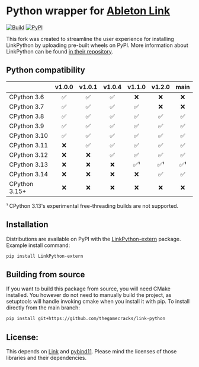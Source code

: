 # Python wrapper for [Ableton Link][1]

[![Build](https://github.com/thegamecracks/link-python/actions/workflows/build_wheels.yml/badge.svg)](https://github.com/thegamecracks/link-python/actions/workflows/build_wheels.yml)
[![PyPI](https://img.shields.io/pypi/v/LinkPython-extern?label=View%20on%20pypi&style=flat-square)](https://pypi.org/project/LinkPython-extern/)

This fork was created to streamline the user experience for installing LinkPython
by uploading pre-built wheels on PyPI. More information about LinkPython
can be found [in their repository][2].

## Python compatibility

|               | v1.0.0 | v1.0.1 | v1.0.4 | v1.1.0 | v1.2.0 | main |
|---------------|:------:|:------:|:------:|:------:|:------:|:----:|
| CPython 3.6   |   ✅   |   ✅   |   ✅   |  ❌  |  ❌   |  ❌  |
| CPython 3.7   |   ✅   |   ✅   |   ✅   |  ✅  |  ❌   |  ❌  |
| CPython 3.8   |   ✅   |   ✅   |   ✅   |  ✅  |  ✅   |  ✅  |
| CPython 3.9   |   ✅   |   ✅   |   ✅   |  ✅  |  ✅   |  ✅  |
| CPython 3.10  |   ✅   |   ✅   |   ✅   |  ✅  |  ✅   |  ✅  |
| CPython 3.11  |   ❌   |   ✅   |   ✅   |  ✅  |  ✅   |  ✅  |
| CPython 3.12  |   ❌   |   ❌   |   ✅   |  ✅  |  ✅   |  ✅  |
| CPython 3.13  |   ❌   |   ❌   |   ❌   |  ✅¹ |  ✅¹  |  ✅¹ |
| CPython 3.14  |   ❌   |   ❌   |   ❌   |  ❌  |  ✅   |  ✅  |
| CPython 3.15+ |   ❌   |   ❌   |   ❌   |  ❌  |  ❌   |  ❌  |

¹ CPython 3.13's experimental free-threading builds are not supported.

## Installation

Distributions are available on PyPI with the [LinkPython-extern][3] package.
Example install command:

```sh
pip install LinkPython-extern
```

## Building from source

If you want to build this package from source, you will need CMake installed.
You however do not need to manually build the project, as setuptools will
handle invoking cmake when you install it with pip. To install directly
from the main branch:

```sh
pip install git+https://github.com/thegamecracks/link-python
```

## License:
This depends on [Link][1] and [pybind11][4]. Please mind the licenses of those libraries and their dependencies.

[1]: https://github.com/ableton/link.git
[2]: https://github.com/gonzaloflirt/link-python
[3]: https://pypi.org/project/LinkPython-extern/
[4]: https://github.com/pybind/pybind11
